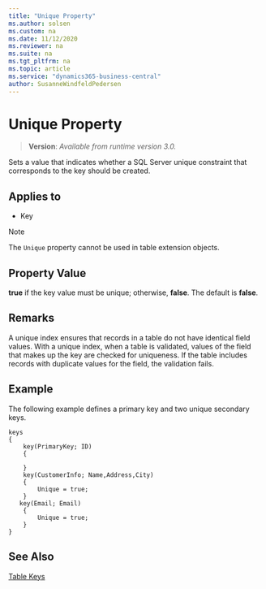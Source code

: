 ```yaml
---
title: "Unique Property"
ms.author: solsen
ms.custom: na
ms.date: 11/12/2020
ms.reviewer: na
ms.suite: na
ms.tgt_pltfrm: na
ms.topic: article
ms.service: "dynamics365-business-central"
author: SusanneWindfeldPedersen
---
```

[//]: # (START>DO_NOT_EDIT)
[//]: # (IMPORTANT:Do not edit any of the content between here and the END>DO_NOT_EDIT.)
[//]: # (Any modifications should be made in the .xml files in the ModernDev repo.)
# Unique Property
> **Version**: _Available from runtime version 3.0._

Sets a value that indicates whether a SQL Server unique constraint that corresponds to the key should be created.

## Applies to
-   Key

[//]: # (IMPORTANT: END>DO_NOT_EDIT)

> [!NOTE]  
> The `Unique` property cannot be used in table extension objects.

## Property Value
  
**true** if the key value must be unique; otherwise, **false**. The default is **false**.  

## Remarks

A unique index ensures that records in a table do not have identical field values. With a unique index, when a table is validated, values of the field that makes up the key are checked for uniqueness. If the table includes records with duplicate values for the field, the validation fails.

## Example

The following example defines a primary key and two unique secondary keys.

```AL
keys
{
    key(PrimaryKey; ID)
    {

    }
    key(CustomerInfo; Name,Address,City)
    {
        Unique = true;
    }
   key(Email; Email)
    {    
        Unique = true;
    }
}

```

## See Also

[Table Keys](../devenv-table-keys.md)  